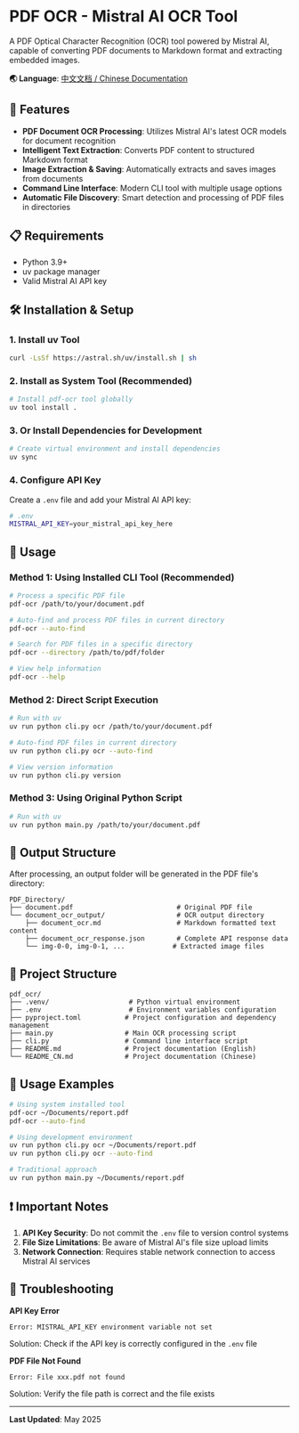 # PDF OCR - Mistral AI OCR Tool

A PDF Optical Character Recognition (OCR) tool powered by Mistral AI, capable of converting PDF documents to Markdown format and extracting embedded images.

**🌏 Language**: [中文文档 / Chinese Documentation](./README_CN.md)

## 🚀 Features

- **PDF Document OCR Processing**: Utilizes Mistral AI's latest OCR models for document recognition
- **Intelligent Text Extraction**: Converts PDF content to structured Markdown format
- **Image Extraction & Saving**: Automatically extracts and saves images from documents
- **Command Line Interface**: Modern CLI tool with multiple usage options
- **Automatic File Discovery**: Smart detection and processing of PDF files in directories

## 📋 Requirements

- Python 3.9+
- uv package manager
- Valid Mistral AI API key

## 🛠️ Installation & Setup

### 1. Install uv Tool

```bash
curl -LsSf https://astral.sh/uv/install.sh | sh
```

### 2. Install as System Tool (Recommended)

```bash
# Install pdf-ocr tool globally
uv tool install .
```

### 3. Or Install Dependencies for Development

```bash
# Create virtual environment and install dependencies
uv sync
```

### 4. Configure API Key

Create a `.env` file and add your Mistral AI API key:

```bash
# .env
MISTRAL_API_KEY=your_mistral_api_key_here
```

## 📖 Usage

### Method 1: Using Installed CLI Tool (Recommended)

```bash
# Process a specific PDF file
pdf-ocr /path/to/your/document.pdf

# Auto-find and process PDF files in current directory
pdf-ocr --auto-find

# Search for PDF files in a specific directory
pdf-ocr --directory /path/to/pdf/folder

# View help information
pdf-ocr --help
```

### Method 2: Direct Script Execution

```bash
# Run with uv
uv run python cli.py ocr /path/to/your/document.pdf

# Auto-find PDF files in current directory
uv run python cli.py ocr --auto-find

# View version information
uv run python cli.py version
```

### Method 3: Using Original Python Script

```bash
# Run with uv
uv run python main.py /path/to/your/document.pdf
```

## 📁 Output Structure

After processing, an output folder will be generated in the PDF file's directory:

```
PDF_Directory/
├── document.pdf                          # Original PDF file
└── document_ocr_output/                  # OCR output directory
    ├── document_ocr.md                   # Markdown formatted text content
    ├── document_ocr_response.json        # Complete API response data
    └── img-0-0, img-0-1, ...            # Extracted image files
```

## 🔧 Project Structure

```
pdf_ocr/
├── .venv/                    # Python virtual environment
├── .env                      # Environment variables configuration
├── pyproject.toml           # Project configuration and dependency management
├── main.py                  # Main OCR processing script
├── cli.py                   # Command line interface script
├── README.md                # Project documentation (English)
└── README_CN.md             # Project documentation (Chinese)
```

## 📝 Usage Examples

```bash
# Using system installed tool
pdf-ocr ~/Documents/report.pdf
pdf-ocr --auto-find

# Using development environment
uv run python cli.py ocr ~/Documents/report.pdf
uv run python cli.py ocr --auto-find

# Traditional approach
uv run python main.py ~/Documents/report.pdf
```

## ❗ Important Notes

1. **API Key Security**: Do not commit the `.env` file to version control systems
2. **File Size Limitations**: Be aware of Mistral AI's file size upload limits
3. **Network Connection**: Requires stable network connection to access Mistral AI services

## 🐛 Troubleshooting

**API Key Error**
```
Error: MISTRAL_API_KEY environment variable not set
```
Solution: Check if the API key is correctly configured in the `.env` file

**PDF File Not Found**
```
Error: File xxx.pdf not found
```
Solution: Verify the file path is correct and the file exists

---

**Last Updated**: May 2025